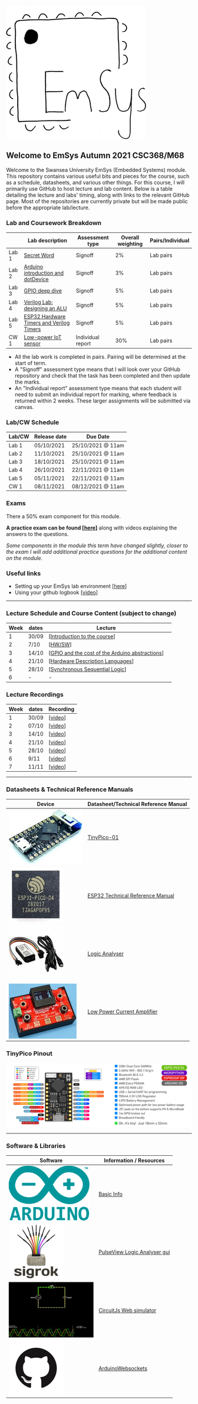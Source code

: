 ![](imgs/EmSysLogo.svg)
## Welcome to EmSys Autumn 2021 CSC368/M68
Welcome to the Swansea University EmSys (Embedded Systems) module. 
This repository contains various useful bits and pieces for the course, such as a schedule, datasheets, and various other things.
For this course, I will primarily use GitHub to host lecture and lab content. Below is a table detailing the lecture and labs' timing, along with links to the relevant GitHub page. Most of the repositories are currently private but will be made public before the appropriate lab/lecture. 

### Lab and Coursework Breakdown
|            | Lab description                                                                | Assessment type   | Overall weighting | Pairs/Individual |
|------------|--------------------------------------------------------------------------------|-------------------|-------------------|------------------|
| Lab 1      | [Secret Word](https://github.com/STFleming/EmSys_21A_lab1)                     | Signoff           | 2%                | Lab pairs        |
| Lab 2      | [Arduino introduction and dotDevice](https://github.com/STFleming/EmSys_21A_lab2)  | Signoff           | 3%                | Lab pairs        |
| Lab 3      | [GPIO deep dive](https://github.com/STFleming/EmSys_21A_lab3)                  | Signoff           | 5%                | Lab pairs        |
| Lab 4      | [Verilog Lab: designing an ALU](https://github.com/STFleming/emsys_21A_lab4)   | Signoff           | 5%                | Lab pairs        |
| Lab 5      | [ESP32 Hardware Timers and Verilog Timers](https://github.com/STFleming/emsys_21A_lab5)                                            | Signoff           | 5%                | Lab pairs        |
| CW 1       | [Low-power IoT sensor](https://github.com/STFleming/emsys_21A_cw)                   | Individual report | 30%               | Lab pairs        |

* All the lab work is completed in pairs. Pairing will be determined at the start of term.
* A "Signoff" assessment type means that I will look over your GitHub repository and check that the task has been completed and then update the marks. 
* An "Individual report" assessment type means that each student will need to submit an individual report for marking, where feedback is returned within 2 weeks. These larger assignments will be submitted via canvas. 

### Lab/CW Schedule 

|  Lab/CW                                | Release date       | Due Date          |
|----------------------------------------|--------------------|-------------------|
|  Lab 1                                 | 05/10/2021         | 25/10/2021 @ 11am |
|  Lab 2                                 | 11/10/2021         | 25/10/2021 @ 11am |
|  Lab 3                                 | 18/10/2021         | 25/10/2021 @ 11am |
|  Lab 4                                 | 26/10/2021         | 22/11/2021 @ 11am |
|  Lab 5                                 | 05/11/2021         | 22/11/2021 @ 11am |
|  CW 1                                  | 08/11/2021         | 08/12/2021 @ 11am |


### Exams
There a 50% exam component for this module. 

__A practice exam can be found [[here](https://github.com/STFleming/EmSysPracticeExam)]__ along with videos explaining the answers to the questions.

_Some components in the module this term have changed slightly, closer to the exam I will add additional practice questions for the additional content on the module._

### Useful links
* Setting up your EmSys lab environment [[here](https://github.com/STFleming/EmSys_labSetup)]
* Using your github logbook [[video](https://www.youtube.com/watch?v=YTgEFzmuQWE)]

-----------------------------------------------------------------------------------
### Lecture Schedule and Course Content (subject to change)
| Week  | dates       | Lecture 			                                                          | 				                                                                                     | 
|-------|-------------|-------------------------------------------------------------------------------------------|------------------------------------------------------------------------------------------------------------------|
| 1     |  30/09   |  [[Introduction to the course](https://github.com/STFleming/EmSys_21A_Lecture1)]                               |                                                 |
| 2     |  7/10    |  [[HW/SW](https://github.com/STFleming/EmSys_21A_Lecture2)]                               |                                                 |
| 3     |  14/10    | [[GPIO and the cost of the Arduino abstractions](https://github.com/STFleming/EmSys_GPIO_and_Abstraction_Costs)]                               |                                                 |
| 4     |  21/10    | [[Hardware Description Languages](https://github.com/STFleming/EmSys_Hardware_Description_Languages)]                               |                                                 |
| 5     |  28/10    | [[Synchronous Sequential Logic](https://github.com/STFleming/EmSys_Sequential_Logic)]                          |                                                 |
| 6     |   -    | -    |                                                 |


### Lecture Recordings
| Week  | dates       |  Recording                                                                                |
|-------|-------------|-------------------------------------------------------------------------------------------|
| 1     |  30/09      | [[video](https://swanseauniversity.zoom.us/rec/share/z19jZZvR1iy7D_5DGU_HRE2N8n-xzmR4a5qG0sIhJAAkmrto7c68r5DbLlyQNWRq.nEJyq6mEGpcsFsVJ)]                                                                                           |          
| 2     |  07/10      | [[video](https://swanseauniversity.zoom.us/rec/share/XfrZWC1erWqmQWKa6U2qrkDwb2RJjzE9alv8ozRDvDWq0-nu-ps9QDmcYraAxltS.-zQx4cnKkFVtY-e8?startTime=1633610700000)]                                                                                           |          
| 3     |  14/10      | [[video](https://swanseauniversity.zoom.us/rec/play/A8RBclaX4TlrNoBCyfGxA9FXxaHdIP6-GjN7PJHwRoL8x9hDiV-yap2nf_K5txCV9KRnI9IjlwD638LV.DTG_IWEC32C_jvtH?startTime=1634215328000)]                                                                                           |          
| 4     |  21/10      | [[video](https://swanseauniversity.zoom.us/rec/play/jRNhaI29sOGrarpnjqEhOeSkZzyyxDSETOonRDHR0clws2s4De9hyjkORMdXi9olymIX8Pqpyf9FkBHc.Yk9F0Au2HPSdEjWs?startTime=1634818658000)]                                                                                           |          
| 5     |  28/10      | [[video](https://swanseauniversity.zoom.us/rec/share/7txON84ZVY0688wAaKXllfzzdBwpQettMSOYITK_cQepj_Cti0BxICs0g7-3f9c.-5zbg0tQLBfVHhU3)]                                                                                           |          
| 6     |  9/11      | [[video](https://youtu.be/XMJrXcN7FpA)]                                                                                           |          
| 7     |  11/11      | [[video](https://swanseauniversity.zoom.us/rec/share/MM5dIhzFpzNkK1BrvSo1iT7E3kMMqxq0SPNj5jOTINHxXEgwXbCSLUXbfnt4PVuh._oo4GiNZ9BaiTMFz?startTime=1636638716000)]                                                                                           |          


-----------------------------------------------------------------------------------
### Datasheets & Technical Reference Manuals
| Device                       | Datasheet/Technical Reference Manual                                                                                                               |
|------------------------------|----------------------------------------------------------------------------------------------------------------------------------------------------|
| ![](imgs/tp_small.jpg)       | [TinyPico-01](https://www.tinypico.com/ )                                                                                                                                   |
| ![](imgs/esp32_small.jpg)    | [ESP32 Technical Reference Manual](https://www.espressif.com/sites/default/files/documentation/esp32_technical_reference_manual_en.pdf)            |
| ![](imgs/logic_analyser_small.jpg) | [Logic Analyser](https://cdn.shopify.com/s/files/1/1509/1638/files/Logic_Analyzer_Datasheet_e6569a64-4910-4661-9ef3-f431019ab753.pdf?v=1610445451) |
| ![](imgs/currentRanger_small.jpg) | [Low Power Current Amplifier](https://lowpowerlab.com/guide/currentranger/specs-architecture/) |

### TinyPico Pinout
![](imgs/tinypico-specs-v2.jpg)

-----------------------------------------------------------------------------------

### Software & Libraries
|  Software   |   Information / Resources  |
|-------------|----------------------------|
| ![](imgs/arduino_small.png) | [Basic Info](https://www.arduino.cc/en/Tutorial/BuiltInExamples) |
| ![](imgs/sigrok_small.png) | [PulseView Logic Analyser gui](https://sigrok.org/wiki/PulseView) |
| ![](imgs/circuitjs_small.gif)    | [CircuitJs Web simulator](https://www.falstad.com/circuit/circuitjs.html) |
| ![](imgs/github_small.png)    |  [ArduinoWebsockets](https://github.com/gilmaimon/ArduinoWebsockets) |
